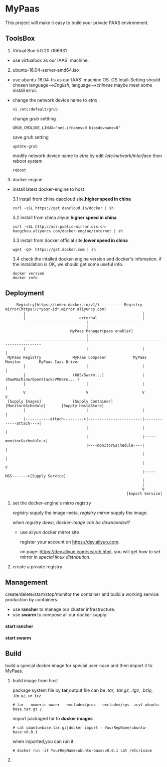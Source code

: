 MyPaas
======
This project will make it easy to build your private PAAS environment.

## ToolsBox
1. Virtual Box 5.0.20 r106931

  * use virtualbox as our IAAS' machine.

2. ubuntu-16.04-server-amd64.iso

  * use ubuntu-16.04-tls as our IAAS' machine OS. OS Intall-Setting should chosen language-->*English*, language-->*chinese* maybe meet some install error.
  
  * change the network device name to *ethx*
  
    ```
    vi /etc/default/grub
    ```
    change *grub* settting
    ```
    GRUB_CMDLINE_LINUX="net.ifnames=0 biosdevname=0"
    ```
    save *grub* setting
    ```
    update-grub
    ```
    modify network device name to *ethx* by edit */etc/network/interface*
    then reboot system
    ```
    reboot
    ```

3. docker engine

  * install latest docker-engine to host
  
    3.1 install from china daocloud site,**higher speed in china**
    ```
    curl -sSL https://get.daocloud.io/docker | sh
    ```

    3.2 install from china aliyun,**higher speed in china**
    ```
    curl -sSL http://acs-public-mirror.oss-cn-hangzhou.aliyuncs.com/docker-engine/internet | sh
    ```

    3.3 install from docker official site,**lower speed in china**
    ```
    wget -qO- https://get.docker.com | sh
    ```

    3.4 check the intalled docker-engine version and docker's infomation. if the installation is OK, we should get some useful info.
    ```
    docker version
    docker info
    ```

## Deployment

         Registry[https://index.docker.io/v1/)-----------Registry-mirror(https://*your-id*.mirror.aliyuncs.com)
            |                                                    |
            |________________________external____________________|
                                        |
                                        |
                                 MyPaas Manager(paas enabler)
                                        |
            ----------------------------|-------------------------------------------------
            |                           |                        |                       |
     MyPaas Registry              MyPaas Composer            MyPaas Monitor        MyPaas Iaas Driver
            |                           |                        |                       |
            |                     (K8S/Swarm...)                 |            (RawMachine/OpenStack/VMWare....)
            |                           |                        |                       |     
            V                           V                        V                       V
     [Supply Images]              [Supply Container]       [Monitor&Schedule]       [Supply Host&Store]
            |                           |                        |                       |
            |-----------attach--------->|------------------------|-------------attach--->|
                                        |                        |                       |
                                        |                        |-----monitor&schedule->|
                                        |<---monitor&schedule----|                       |
                                                                 |                       |
                                                                 |                       V 
                                                                 |-----M&S------->[Supply Service]
                                                                 |
                                                                 |
                                                                 V
                                                          [Export Service]


1. set the docker-engine's mirro registry

    *registry* supply the image-meta, *registry mirror* supply the image.

    *when registry down, docker-image can be downloaded?*
    
    * use aliyun docker mirror site

        register your account on https://dev.aliyun.com.

        on page: https://dev.aliyun.com/search.html, you will get how to set mirror in *special linux distribution*.

2. create a private registry

## Management
create/delete/start/stop/monitor the container and build a working service production by containers.

* use **rancher** to manage our cluster infrastructure. 
* use **swarm** to compose all our docker supply.

#### start rancher

#### start swarm

## Build
build a special docker image for special user-case and then import it to MyPaas.

1. build image from host

    package system file by **tar**,output file can be *.tar, .tar.gz, .tgz, .bzip, .tar.xz, or .txz*
    ```
    # tar --numeric-owner --exclude=/proc --exclude=/sys -zcvf ubuntu-base.tar.gz /
    ```

    import packaged tar to **docker images**
    ```
    # cat ubuntu=base.tar.gz|docker import - YourRepName/ubuntu-base:v0.0.1
    ```

    when imported,you can run it
    ```
    # docker run -it YourRepName/ubuntu-base:v0.0.1 cat /etc/issue
    ```
    
2.


    
    